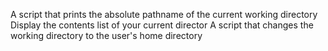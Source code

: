A script that prints the absolute pathname of the current working directory
Display the contents list of your current director
A script that changes the working directory to the user's home directory
